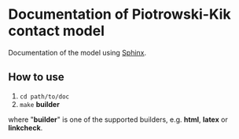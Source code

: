 [//]: # (To preview markdown file in Emacs type C-c C-c p)

# Documentation of Piotrowski-Kik contact model
Documentation of the model using [Sphinx](http://www.sphinx-doc.org/en/stable/).

## How to use
1. `cd path/to/doc`
1. `make` **builder**

where "**builder**" is one of the supported builders, e.g. **html**, 
**latex** or **linkcheck**.
